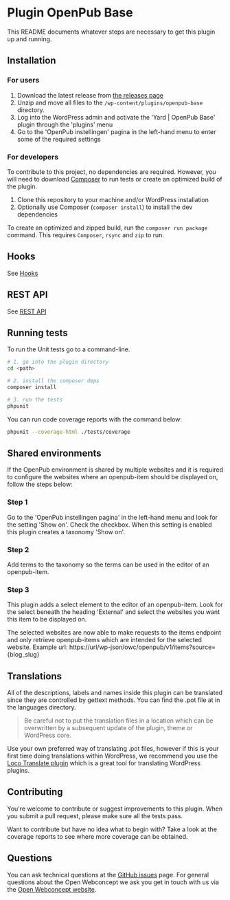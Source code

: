 # Plugin OpenPub Base

This README documents whatever steps are necessary to get this plugin up and running.

## Installation

### For users

1. Download the latest release from [the releases page](https://github.com/OpenWebconcept/plugin-openpub-base/releases)
2. Unzip and move all files to the `/wp-content/plugins/openpub-base` directory.
3. Log into the WordPress admin and activate the 'Yard | OpenPub Base' plugin through the 'plugins' menu
4. Go to the 'OpenPub instellingen' pagina in the left-hand menu to enter some of the required settings

### For developers

To contribute to this project, no dependencies are required. However, you will need to download [Composer](https://getcomposer.org/) to run tests or create an optimized build of the plugin.

1. Clone this repository to your machine and/or WordPress installation
2. Optionally use Composer (`composer install`) to install the dev dependencies

To create an optimized and zipped build, run the `composer run package` command. This requires `Composer`, `rsync` and `zip` to run.

## Hooks

See [Hooks](/docs/hooks.md)

## REST API

See [REST API](/docs/restapi.md)

## Running tests

To run the Unit tests go to a command-line.

```sh
# 1. go into the plugin directory
cd <path>

# 2. install the composer deps
composer install

# 3. run the tests
phpunit
```

You can run code coverage reports with the command below:

```sh
phpunit --coverage-html ./tests/coverage
```

## Shared environments

If the OpenPub environment is shared by multiple websites and it is required to configure the websites where an openpub-item should be displayed on, follow the steps below:

### Step 1

Go to the 'OpenPub instellingen pagina' in the left-hand menu and look for the setting 'Show on'. Check the checkbox. When this setting is enabled this plugin creates a taxonomy 'Show on'.

### Step 2

Add terms to the taxonomy so the terms can be used in the editor of an openpub-item.

### Step 3

This plugin adds a select element to the editor of an openpub-item. Look for the select beneath the heading 'External' and select the websites you want this item to be displayed on.

The selected websites are now able to make requests to the items endpoint and only retrieve openpub-items which are intended for the selected website. Example url: https://url/wp-json/owc/openpub/v1/items?source={blog_slug}

## Translations

All of the descriptions, labels and names inside this plugin can be translated since they are controlled by gettext methods. You can find the .pot file at in the languages directory.

> Be careful not to put the translation files in a location which can be overwritten by a subsequent update of the plugin, theme or WordPress core.

Use your own preferred way of translating .pot files, however if this is your first time doing translations within WordPress, we recommend you use the [Loco Translate plugin](https://wordpress.org/plugins/loco-translate/) which is a great tool for translating WordPress plugins.

## Contributing

You're welcome to contribute or suggest improvements to this plugin.
When you submit a pull request, please make sure all the tests pass.

Want to contribute but have no idea what to begin with? Take a look at the coverage reports to see where more coverage can be obtained.

## Questions

You can ask technical questions at the [GitHub issues](https://github.com/OpenWebconcept/plugin-openpub-base/issues) page. For general questions about the Open Webconcept we ask you get in touch with us via the [Open Webconcept website](https://openwebconcept.nl/contact/).
